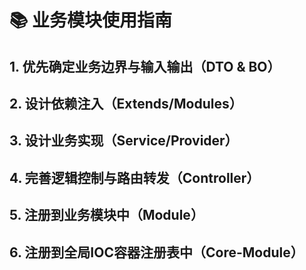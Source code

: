 # 📚 业务模块使用指南

## 1. 优先确定业务边界与输入输出（DTO & BO）
## 2. 设计依赖注入（Extends/Modules）
## 3. 设计业务实现（Service/Provider）
## 4. 完善逻辑控制与路由转发（Controller）
## 5. 注册到业务模块中（Module）
## 6. 注册到全局IOC容器注册表中（Core-Module）
